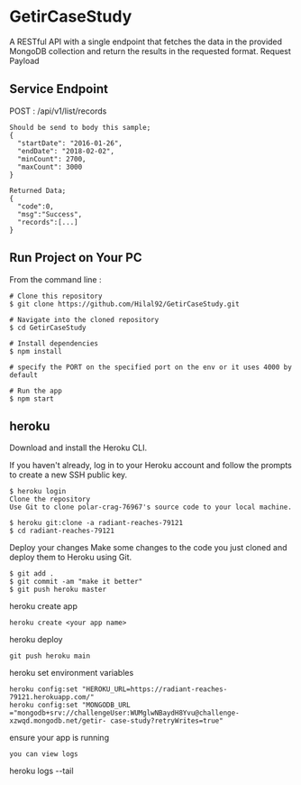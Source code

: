 # GetirCaseStudy

A RESTful API with a single endpoint that fetches the data in the provided MongoDB collection and return the results in the requested format.
Request Payload

## Service Endpoint
POST : /api/v1/list/records
```
Should be send to body this sample;
{ 
  "startDate": "2016-01-26", 
  "endDate": "2018-02-02", 
  "minCount": 2700, 
  "maxCount": 3000 
}
```
```
Returned Data; 
{
  "code":0, 
  "msg":"Success", 
  "records":[...] 
} 
```

## Run Project on Your PC 
From the command line :

```
# Clone this repository
$ git clone https://github.com/Hilal92/GetirCaseStudy.git

# Navigate into the cloned repository
$ cd GetirCaseStudy

# Install dependencies
$ npm install

# specify the PORT on the specified port on the env or it uses 4000 by default

# Run the app
$ npm start

 ```
## heroku
Download and install the Heroku CLI.

If you haven't already, log in to your Heroku account and follow the prompts to create a new SSH public key.
 ```
$ heroku login
Clone the repository
Use Git to clone polar-crag-76967's source code to your local machine.
 ```
  ```
$ heroku git:clone -a radiant-reaches-79121
$ cd radiant-reaches-79121
 ```
Deploy your changes
Make some changes to the code you just cloned and deploy them to Heroku using Git.
 ```
$ git add .
$ git commit -am "make it better"
$ git push heroku master
 ```
heroku create app
 ```
heroku create <your app name>

 ```
heroku deploy
  ```
git push heroku main
 ```
heroku set environment variables
 ```
heroku config:set "HEROKU_URL=https://radiant-reaches-79121.herokuapp.com/"
heroku config:set "MONGODB_URL ="mongodb+srv://challengeUser:WUMglwNBaydH8Yvu@challenge-xzwqd.mongodb.net/getir- case-study?retryWrites=true"
 ```
ensure your app is running
 ```
you can view logs
 ```
heroku logs --tail
 ```
